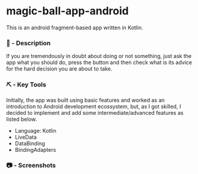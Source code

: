 # magic-ball-app-android
This is an android fragment-based app written in Kotlin. <br/>

### 📝 - Description

If you are tremendously in doubt about doing or not something, just ask the app what you should do, press the button and then check what is its advice for the hard decision you are about to take. 


### ⛏️ - Key Tools
Initially, the app was built using basic features and worked as an introduction to Android development ecossystem, but, as I got skilled, I decided to implement and add some intermediate/advanced features as listed below.
- Language: Kotlin
- LiveData
- DataBinding
- BindingAdapters

### :camera: - Screenshots
